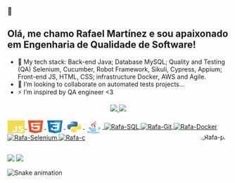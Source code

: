 ### 👋

<!--
**rafael12369/rafael12369** is a ✨ _special_ ✨ repository because its `README.md` (this file) appears on your GitHub profile.

Here are some ideas to get you started:

- 🔭 I’m currently working on ...
- 🌱 I’m currently learning Back-end Java; Quality and Testing (QA) Selenium, Cucumber, Robot Framework, Sikuli, Cypress, Appium; Front-end JS, HTML, CSS; infrastructure Docker, AWS.
- 👯 I’m looking to collaborate on automated tests projects...
- ⚡ I’m inspired by QA engineer
- 💬 Ask me about ...
- 📫 How to reach me: ...
- 😄 Pronouns: ...
- ⚡ Fun fact: ...
-->

## Olá, me chamo Rafael Martínez e sou apaixonado em Engenharia de Qualidade de Software!
- 🌱 My tech stack: Back-end Java; Database MySQL; Quality and Testing (QA) Selenium, Cucumber, Robot Framework, Sikuli, Cypress, Appium; Front-end JS, HTML, CSS; infrastructure Docker, AWS and Agile.
- 👯 I’m looking to collaborate on automated tests projects...
- ⚡ I’m inspired by QA engineer <3
<div align="center">
  <a href="https://github.com/rafael12369">
  <img height="180em" src="https://github-readme-stats.vercel.app/api?username=rafael12369&show_icons=true&theme=dracula&include_all_commits=true&count_private=true"/>
  <img height="180em" src="https://github-readme-stats.vercel.app/api/top-langs/?username=rafael12369&layout=compact&langs_count=7&theme=dracula"/>
</div>
<div style="display: inline_block"><br>
  <img align="center" alt="Rafa-Js" height="30" width="40" src="https://raw.githubusercontent.com/devicons/devicon/master/icons/javascript/javascript-plain.svg">
  <img align="center" alt="Rafa-HTML" height="30" width="40" src="https://raw.githubusercontent.com/devicons/devicon/master/icons/html5/html5-original.svg">
  <img align="center" alt="Rafa-CSS" height="30" width="40" src="https://raw.githubusercontent.com/devicons/devicon/master/icons/css3/css3-original.svg">
  <img align="center" alt="Rafa-Python" height="30" width="40" src="https://raw.githubusercontent.com/devicons/devicon/master/icons/python/python-original.svg">
  <img align="center" alt="Rafa-Java" height="30" width="40" src="https://raw.githubusercontent.com/devicons/devicon/master/icons/java/java-original.svg">
  <img align="center" alt="Rafa-SQL" height="30" width="40" src="https://cdn.jsdelivr.net/gh/devicons/devicon/icons/mysql/mysql-original.svg" />
  <img align="center" alt="Rafa-Git" height="30" width="40" src="https://cdn.jsdelivr.net/gh/devicons/devicon/icons/git/git-original.svg"/>
  <img align="center" alt="Rafa-Docker" height="30" width="40"src="https://cdn.jsdelivr.net/gh/devicons/devicon/icons/docker/docker-original.svg"/>
  <img align="center" alt="Rafa-Selenium" height="30" width="40"src="https://cdn.jsdelivr.net/gh/devicons/devicon/icons/selenium/selenium-original.svg"/>
  <img align="center" alt="Rafa-c" height="30" width="40"src="https://icongr.am/devicon/cucumber-plain.svg?size=128&color=00a818"/>        
          
          
 
  <img align="right" alt="Rafa-pic" height="150" style="border-radius:50px;" src="https://media-exp2.licdn.com/dms/image/C4D03AQGnnH1f55ciOw/profile-displayphoto-shrink_800_800/0/1656276159518?e=1662595200&v=beta&t=VdxjZcdSAf0qTbH0SJqLa1FGQzWnj6-hqJB3OBxuVCw">
</div>
  
  ##
 
<div> 
  <a href = "mailto:rafaelmartinez.qa@gmail.com"><img src="https://img.shields.io/badge/-Gmail-%23333?style=for-the-badge&logo=gmail&logoColor=white" target="_blank"></a>
  <a href="https://www.linkedin.com/in/rafaelmartinezqa/" target="_blank"><img src="https://img.shields.io/badge/-LinkedIn-%230077B5?style=for-the-badge&logo=linkedin&logoColor=white" target="_blank"></a> 
 
  ![Snake animation](https://github.com/rafael12369/rafael12369/blob/output/github-contribution-grid-snake.svg)
 
</div>
